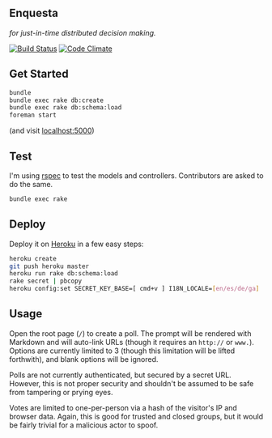 ## Enquesta

_for just-in-time distributed decision making._

[![Build Status](https://travis-ci.org/d-cent/enquesta.png)](https://travis-ci.org/d-cent/enquesta)
[![Code Climate](https://codeclimate.com/github/d-cent/enquesta.png)](https://codeclimate.com/github/d-cent/enquesta)

## Get Started

```bash
bundle
bundle exec rake db:create
bundle exec rake db:schema:load
foreman start
```

(and visit [localhost:5000](http://localhost:5000))

## Test

I'm using [rspec](http://rspec.info/) to test the models and controllers. Contributors are asked to do the same.

```bash
bundle exec rake
```

## Deploy

Deploy it on [Heroku](http://heroku.com) in a few easy steps:

```bash
heroku create
git push heroku master
heroku run rake db:schema:load
rake secret | pbcopy
heroku config:set SECRET_KEY_BASE=[ cmd+v ] I18N_LOCALE=[en/es/de/ga]
```

## Usage

Open the root page (`/`) to create a poll. The prompt will be rendered with Markdown and will auto-link URLs (though it requires an `http://` or `www.`). Options are currently limited to 3 (though this limitation will be lifted forthwith), and blank options will be ignored.

Polls are not currently authenticated, but secured by a secret URL. However, this is not proper security and shouldn't be assumed to be safe from tampering or prying eyes.

Votes are limited to one-per-person via a hash of the visitor's IP and browser data. Again, this is good for trusted and closed groups, but it would be fairly trivial for a malicious actor to spoof.